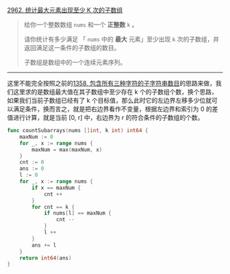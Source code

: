 [2962. 统计最大元素出现至少 K 次的子数组](https://leetcode.cn/problems/count-subarrays-where-max-element-appears-at-least-k-times/)

> 给你一个整数数组 `nums` 和一个 **正整数** `k` 。
>
> 请你统计有多少满足 「 `nums` 中的 **最大** 元素」至少出现 `k` 次的子数组，并返回满足这一条件的子数组的数目。
>
> 子数组是数组中的一个连续元素序列。

---

这里不能完全按照之前的[1358. 包含所有三种字符的子字符串数目](https://leetcode.cn/problems/number-of-substrings-containing-all-three-characters/)的思路来做，我们这里求的是数组最大值在其子数组中至少存在 k 个的子数组个数，换个思路，如果我们当前子数组已经有了 k 个目标值，那么此时它的左边界左移多少位就可以满足条件，换而言之，就是把右边界看作不变量，根据左边界和索引为 0 的差值进行计算，就是当前 [0, r] 中，右边界为 r 的符合条件的子数组的个数。

```go
func countSubarrays(nums []int, k int) int64 {
    maxNum := 0
    for _, x := range nums {
        maxNum = max(maxNum, x)
    }
    cnt := 0
    ans := 0
    l := 0
    for _, x := range nums {
        if x == maxNum {
            cnt ++
        }
        for cnt == k {
            if nums[l] == maxNum {
                cnt --
            }
            l ++
        }
        ans += l
    }
    return int64(ans)
}
```

